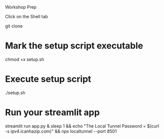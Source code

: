 Workshop Prep

Click on the Shell tab

git clone 

# Mark the setup script executable
chmod +x setup.sh

# Execute setup script
./setup.sh

# Run your streamlit app
streamlit run app.py & sleep 1 && echo "The Local Tunnel Password = $(curl -s ipv4.icanhazip.com)" && npx localtunnel --port 8501